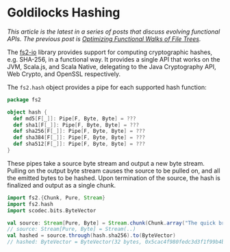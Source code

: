 # Goldilocks Hashing

_This article is the latest in a series of posts that discuss evolving functional APIs. The previous post is [Optimizing Functional Walks of File Trees](https://github.com/mpilquist/blog-walks/blob/main/README.md)._

The [fs2-io](https://fs2.io/#/io) library provides support for computing cryptographic hashes, e.g. SHA-256, in a functional way. It provides a single API that works on the JVM, Scala.js, and Scala Native, delegating to the Java Cryptography API, Web Crypto, and OpenSSL respectively.

The `fs2.hash` object provides a pipe for each supported hash function:

```scala
package fs2

object hash {
  def md5[F[_]]: Pipe[F, Byte, Byte] = ???
  def sha1[F[_]]: Pipe[F, Byte, Byte] = ???
  def sha256[F[_]]: Pipe[F, Byte, Byte] = ???
  def sha384[F[_]]: Pipe[F, Byte, Byte] = ???
  def sha512[F[_]]: Pipe[F, Byte, Byte] = ???
}
```

These pipes take a source byte stream and output a new byte stream. Pulling on the output byte stream causes the source to be pulled on, and all the emitted bytes to be hashed. Upon termination of the source, the hash is finalized and output as a single chunk.

```scala
import fs2.{Chunk, Pure, Stream}
import fs2.hash
import scodec.bits.ByteVector

val source: Stream[Pure, Byte] = Stream.chunk(Chunk.array("The quick brown fox".getBytes))
// source: Stream[Pure, Byte] = Stream(..)
val hashed = source.through(hash.sha256).to(ByteVector)
// hashed: ByteVector = ByteVector(32 bytes, 0x5cac4f980fedc3d3f1f99b4be3472c9b30d56523e632d151237ec9309048bda9)
```
